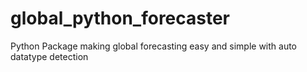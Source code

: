 # global_python_forecaster
Python Package making global forecasting easy and simple with auto datatype detection 
